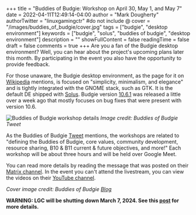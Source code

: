 +++
title = "Buddies of Budgie: Workshop on April 30, May 1, and May 7"
date = 2022-04-11T12:49:14-04:00
author = "Mark Dougherty"
authorTwitter = "linuxgamingctr" #do not include @
cover = "/images/buddies_of_budgie/cover.jpg"
tags = ["budgie", "desktop environment"]
keywords = ["budgie", "solus", "buddies of budgie", "desktop environment"]
description = ""
showFullContent = false
readingTime = false
draft = false
comments = true
+++
Are you a fan of the Budgie desktop environment? Well, you can hear about the project's upcoming plans later this month. By participating in the event you also have the opportunity to provide feedback.

For those unaware, the Budgie desktop environment, as the page for it on [Wikipedia](https://en.wikipedia.org/wiki/Budgie_(desktop_environment)) mentions, is focused on "simplicity, minimalism, and elegance" and is tightly integrated with the GNOME stack, such as GTK. It is the default DE shipped with [Solus](https://getsol.us/home/). Budgie version [10.6.1](https://blog.buddiesofbudgie.org/budgie-10-6-1-released/) was released a little over a week ago that mostly focuses on bug fixes that were present with version 10.6.

![Buddies of Budgie workshop details](/images/buddies_of_budgie/post.jpeg)
*Image credit: Buddies of Budgie Tweet*

As the Buddies of Budgie [Tweet](https://twitter.com/BuddiesOfBudgie/status/1513127605574197249) mentions, the workshops are related to "defining the Buddies of Budgie, core values, community development, resource sharing, B10 & B11 current & future objectives, and more!" Each workshop will be about three hours and will be held over Google Meet.

You can read more details by reading the message that was posted on their [Matrix channel](https://matrix.to/#/#buddies-of-budgie:matrix.org). In the event you can't attend the livestream, you can view the videos on their [YouTube channel](https://www.youtube.com/channel/UCM3oxUX4ByMbC9_9Xdtaa_Q).

*Cover image credit: Buddies of Budgie [Blog](https://blog.buddiesofbudgie.org/)*

**WARNING: LGC will be shutting down March 7, 2024. See this [post](https://linuxgamingcentral.com/posts/the-end-of-lgc/) for more details.**
